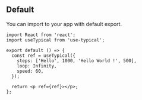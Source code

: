 ## Default

You can import to your app with default export.

```tsx
import React from 'react';
import useTypical from 'use-typical';

export default () => {
  const ref = useTypical({
    steps: ['Hello', 1000, 'Hello World !', 500],
    loop: Infinity,
    speed: 60,
  });

  return <p ref={ref}></p>;
};
```
